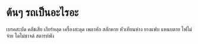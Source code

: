 # ต้นๆ รถเป็นอะไรอะ
เบรคสะบัด คลัชเสีย เกียร์หลุด เครื่องสะดุด เพลาหัก สลักหาย หัวเทียนห่าง ยางแฟบ แหนบตาย ไฟไม่จ่าย ไดไม่ชาจต์ สตารท์พัง
